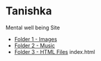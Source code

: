 # Tanishka
Mental well being Site
- [Folder 1 - Images](https://drive.google.com/drive/folders/1xE0B82bdn1axG70HmzUVZz5_lzUs2fL9)
- [Folder 2 - Music](https://drive.google.com/drive/folders/12XnnKjLLPavJyus2LKcfvjnGViE-vVJA)
- [Folder 3 - HTML Files](https://drive.google.com/drive/folders/1jhySWBHLz8aiTJqVE209Rg7xScJv7skU)
index.html
